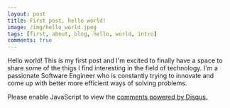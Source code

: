 ```yaml
---
layout: post
title: First post, hello world!
image: /img/hello_world.jpeg
tags: [first, about, blog, hello, world, intro]
comments: true
---
```


Hello world! This is my first post and I'm excited to finally have a space to share some of the thigs I find interesting in the field of technology. 
I'm a passionate Software Engineer who is constantly trying to innovate and come up with better more efficient ways of solving problems.

<div id="disqus_thread"></div>
<script>

/**
*  RECOMMENDED CONFIGURATION VARIABLES: EDIT AND UNCOMMENT THE SECTION BELOW TO INSERT DYNAMIC VALUES FROM YOUR PLATFORM OR CMS.
*  LEARN WHY DEFINING THESE VARIABLES IS IMPORTANT: https://disqus.com/admin/universalcode/#configuration-variables*/
/*
var disqus_config = function () {
this.page.url = https://bford21.github.io/2017-10-09-first-post/;  // Replace PAGE_URL with your page's canonical URL variable
this.page.identifier = 1; // Replace PAGE_IDENTIFIER with your page's unique identifier variable
};
*/
(function() { // DON'T EDIT BELOW THIS LINE
var d = document, s = d.createElement('script');
s.src = 'https://bford.disqus.com/embed.js';
s.setAttribute('data-timestamp', +new Date());
(d.head || d.body).appendChild(s);
})();
</script>
<noscript>Please enable JavaScript to view the <a href="https://disqus.com/?ref_noscript">comments powered by Disqus.</a></noscript>
                            
